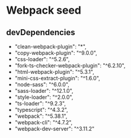 # Webpack seed

## devDependencies

- "clean-webpack-plugin": "\*",
- "copy-webpack-plugin": "^9.0.0",
- "css-loader": "^5.2.6",
- "fork-ts-checker-webpack-plugin": "^6.2.10",
- "html-webpack-plugin": "^5.3.1",
- "mini-css-extract-plugin": "^1.6.0",
- "node-sass": "^6.0.0",
- "sass-loader": "^12.1.0",
- "style-loader": "^2.0.0",
- "ts-loader": "^9.2.3",
- "typescript": "^4.3.2",
- "webpack": "^5.38.1",
- "webpack-cli": "^4.7.2",
- "webpack-dev-server": "^3.11.2"
